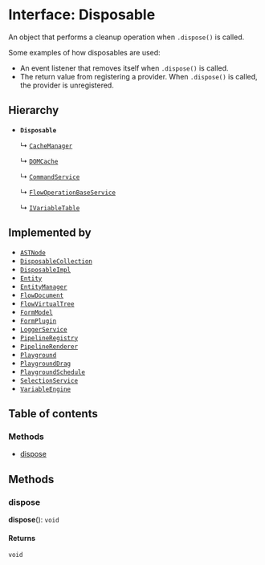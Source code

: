 # Interface: Disposable

An object that performs a cleanup operation when `.dispose()` is called.

Some examples of how disposables are used:

* An event listener that removes itself when `.dispose()` is called.
* The return value from registering a provider. When `.dispose()` is called, the provider is unregistered.

## Hierarchy

* **`Disposable`**

  ↳ [`CacheManager`](/auto-docs/editor/interfaces/CacheManager.md)

  ↳ [`DOMCache`](/auto-docs/editor/interfaces/DOMCache.md)

  ↳ [`CommandService`](/auto-docs/editor/interfaces/CommandService.md)

  ↳ [`FlowOperationBaseService`](/auto-docs/editor/interfaces/FlowOperationBaseService.md)

  ↳ [`IVariableTable`](/auto-docs/editor/interfaces/IVariableTable.md)

## Implemented by

* [`ASTNode`](/auto-docs/editor/classes/ASTNode.md)
* [`DisposableCollection`](/auto-docs/editor/classes/DisposableCollection.md)
* [`DisposableImpl`](/auto-docs/editor/classes/DisposableImpl.md)
* [`Entity`](/auto-docs/editor/classes/Entity-1.md)
* [`EntityManager`](/auto-docs/editor/classes/EntityManager.md)
* [`FlowDocument`](/auto-docs/editor/classes/FlowDocument.md)
* [`FlowVirtualTree`](/auto-docs/editor/classes/FlowVirtualTree-1.md)
* [`FormModel`](/auto-docs/editor/classes/FormModel.md)
* [`FormPlugin`](/auto-docs/editor/classes/FormPlugin.md)
* [`LoggerService`](/auto-docs/editor/classes/LoggerService.md)
* [`PipelineRegistry`](/auto-docs/editor/classes/PipelineRegistry.md)
* [`PipelineRenderer`](/auto-docs/editor/classes/PipelineRenderer.md)
* [`Playground`](/auto-docs/editor/classes/Playground.md)
* [`PlaygroundDrag`](/auto-docs/editor/classes/PlaygroundDrag-1.md)
* [`PlaygroundSchedule`](/auto-docs/editor/classes/PlaygroundSchedule.md)
* [`SelectionService`](/auto-docs/editor/classes/SelectionService.md)
* [`VariableEngine`](/auto-docs/editor/classes/VariableEngine.md)

## Table of contents

### Methods

* [dispose](/auto-docs/editor/interfaces/Disposable-1.md#dispose)

## Methods

### dispose

**dispose**(): `void`

#### Returns

`void`
